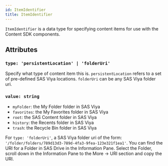 ```yaml
---
id: ItemIdentifier
title: ItemIdentifier
---
```


`ItemIdentifier` is a data type for specifying content items for use with the Content SDK components.

## Attributes

### `type: 'persistentLocation' | 'folderUri'`

Specify what type of content item this is. `persistentLocation` refers to a set of pre-defined SAS Viya locations. `folderUri` can be any SAS Viya folder uri.

### `value: string`


- `myFolder`: the My Folder folder in SAS Viya
- `favorites`: the My Favorites folder in SAS Viya
- `root`: the SAS Content folder in SAS Viya
- `history`: the Recents folder in SAS Viya
- `trash`: the Recycle Bin folder in SAS Viya

For `type: 'folderUri'`, a SAS Viya folder uri of the form: `'/folder/folders/789d13d3-789d-4fa3-9fea-123e321f1ea1'`. You can find the URI for a Folder in SAS Drive in the Information Pane. Select the Folder, scroll down in the Information Pane to the More -> URI section and copy the URI.
